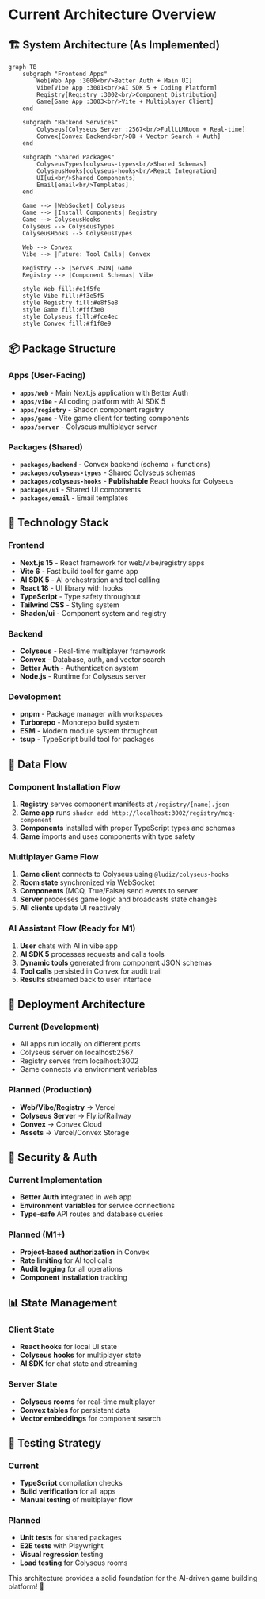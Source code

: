 # Current Architecture Overview

## 🏗️ System Architecture (As Implemented)

```mermaid
graph TB
    subgraph "Frontend Apps"
        Web[Web App :3000<br/>Better Auth + Main UI]
        Vibe[Vibe App :3001<br/>AI SDK 5 + Coding Platform]
        Registry[Registry :3002<br/>Component Distribution]
        Game[Game App :3003<br/>Vite + Multiplayer Client]
    end

    subgraph "Backend Services"
        Colyseus[Colyseus Server :2567<br/>FullLLMRoom + Real-time]
        Convex[Convex Backend<br/>DB + Vector Search + Auth]
    end

    subgraph "Shared Packages"
        ColyseusTypes[colyseus-types<br/>Shared Schemas]
        ColyseusHooks[colyseus-hooks<br/>React Integration]
        UI[ui<br/>Shared Components]
        Email[email<br/>Templates]
    end

    Game --> |WebSocket| Colyseus
    Game --> |Install Components| Registry
    Game --> ColyseusHooks
    Colyseus --> ColyseusTypes
    ColyseusHooks --> ColyseusTypes

    Web --> Convex
    Vibe --> |Future: Tool Calls| Convex

    Registry --> |Serves JSON| Game
    Registry --> |Component Schemas| Vibe

    style Web fill:#e1f5fe
    style Vibe fill:#f3e5f5
    style Registry fill:#e8f5e8
    style Game fill:#fff3e0
    style Colyseus fill:#fce4ec
    style Convex fill:#f1f8e9
```

## 📦 Package Structure

### Apps (User-Facing)

- **`apps/web`** - Main Next.js application with Better Auth
- **`apps/vibe`** - AI coding platform with AI SDK 5
- **`apps/registry`** - Shadcn component registry
- **`apps/game`** - Vite game client for testing components
- **`apps/server`** - Colyseus multiplayer server

### Packages (Shared)

- **`packages/backend`** - Convex backend (schema + functions)
- **`packages/colyseus-types`** - Shared Colyseus schemas
- **`packages/colyseus-hooks`** - **Publishable** React hooks for Colyseus
- **`packages/ui`** - Shared UI components
- **`packages/email`** - Email templates

## 🔧 Technology Stack

### Frontend

- **Next.js 15** - React framework for web/vibe/registry apps
- **Vite 6** - Fast build tool for game app
- **AI SDK 5** - AI orchestration and tool calling
- **React 18** - UI library with hooks
- **TypeScript** - Type safety throughout
- **Tailwind CSS** - Styling system
- **Shadcn/ui** - Component system and registry

### Backend

- **Colyseus** - Real-time multiplayer framework
- **Convex** - Database, auth, and vector search
- **Better Auth** - Authentication system
- **Node.js** - Runtime for Colyseus server

### Development

- **pnpm** - Package manager with workspaces
- **Turborepo** - Monorepo build system
- **ESM** - Modern module system throughout
- **tsup** - TypeScript build tool for packages

## 🌊 Data Flow

### Component Installation Flow

1. **Registry** serves component manifests at `/registry/[name].json`
2. **Game app** runs `shadcn add http://localhost:3002/registry/mcq-component`
3. **Components** installed with proper TypeScript types and schemas
4. **Game** imports and uses components with type safety

### Multiplayer Game Flow

1. **Game client** connects to Colyseus using `@ludiz/colyseus-hooks`
2. **Room state** synchronized via WebSocket
3. **Components** (MCQ, True/False) send events to server
4. **Server** processes game logic and broadcasts state changes
5. **All clients** update UI reactively

### AI Assistant Flow (Ready for M1)

1. **User** chats with AI in vibe app
2. **AI SDK 5** processes requests and calls tools
3. **Dynamic tools** generated from component JSON schemas
4. **Tool calls** persisted in Convex for audit trail
5. **Results** streamed back to user interface

## 🚀 Deployment Architecture

### Current (Development)

- All apps run locally on different ports
- Colyseus server on localhost:2567
- Registry serves from localhost:3002
- Game connects via environment variables

### Planned (Production)

- **Web/Vibe/Registry** → Vercel
- **Colyseus Server** → Fly.io/Railway
- **Convex** → Convex Cloud
- **Assets** → Vercel/Convex Storage

## 🔐 Security & Auth

### Current Implementation

- **Better Auth** integrated in web app
- **Environment variables** for service connections
- **Type-safe** API routes and database queries

### Planned (M1+)

- **Project-based authorization** in Convex
- **Rate limiting** for AI tool calls
- **Audit logging** for all operations
- **Component installation** tracking

## 📊 State Management

### Client State

- **React hooks** for local UI state
- **Colyseus hooks** for multiplayer state
- **AI SDK** for chat state and streaming

### Server State

- **Colyseus rooms** for real-time multiplayer
- **Convex tables** for persistent data
- **Vector embeddings** for component search

## 🧪 Testing Strategy

### Current

- **TypeScript** compilation checks
- **Build verification** for all apps
- **Manual testing** of multiplayer flow

### Planned

- **Unit tests** for shared packages
- **E2E tests** with Playwright
- **Visual regression** testing
- **Load testing** for Colyseus rooms

This architecture provides a solid foundation for the AI-driven game building platform! 🎯
